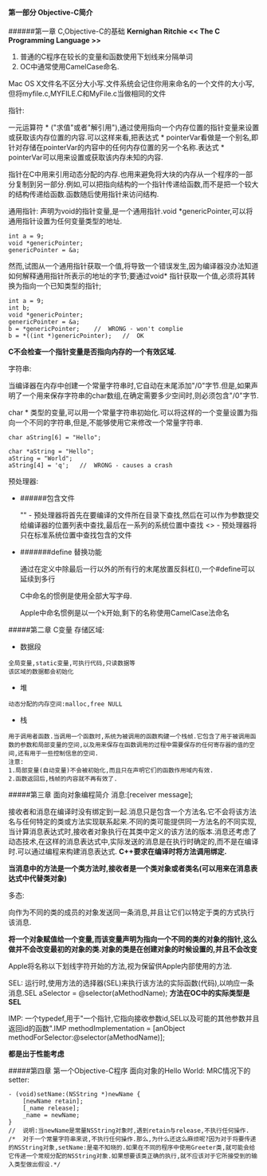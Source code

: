 
#### 第一部分 Objective-C简介
######第一章 C,Objective-C的基础
**Kernighan Ritchie << The C Programming Language >>**

1. 普通的C程序在较长的变量和函数使用下划线来分隔单词
2. OC中通常使用CamelCase命名.

Mac OS X文件名不区分大小写.文件系统会记住你用来命名的一个文件的大小写,但将myfile.c,MYFILE.C和MyFile.c当做相同的文件

指针:

一元运算符 * ("求值"或者"解引用"),通过使用指向一个内存位置的指针变量来设置或获取该内存位置的内容.可以这样来看,把表达式 * pointerVar看做是一个别名,即针对存储在pointerVar的内容中的任何内存位置的另一个名称.表达式 * pointerVar可以用来设置或获取该内存未知的内容.

指针在C中用来引用动态分配的内存.也用来避免将大块的内存从一个程序的一部分复制到另一部分.例如,可以把指向结构的一个指针传递给函数,而不是把一个较大的结构传递给函数.函数随后使用指针来访问结构.

通用指针:
声明为void的指针变量,是一个通用指针.void *genericPointer,可以将通用指针设置为任何变量类型的地址.

```
int a = 9;
void *genericPointer;
genericPointer = &a;
```
然而,试图从一个通用指针获取一个值,将导致一个错误发生,因为编译器没办法知道如何解释通用指针所表示的地址的字节;要通过void* 指针获取一个值,必须将其转换为指向一个已知类型的指针;

```
int a = 9;
int b;
void *genericPointer;
genericPointer = &a;
b = *genericPointer;	//	WRONG - won't complie
b = *((int *)genericPointer);	//	OK
```
**C不会检查一个指针变量是否指向内存的一个有效区域.**

字符串:

当编译器在内存中创建一个常量字符串时,它自动在末尾添加"/0"字节.但是,如果声明了一个用来保存字符串的char数组,在确定需要多少空间时,则必须包含"/0"字节.

char * 类型的变量,可以用一个常量字符串初始化.可以将这样的一个变量设置为指向一个不同的字符串,但是,不能够使用它来修改一个常量字符串.

```
char aString[6] = "Hello";

char *aString = "Hello";
aString = "World";
aString[4] = 'q';	//	WRONG - causes a crash
```
预处理器:

- ######包含文件
	
	"" - 预处理器将首先在要编译的文件所在目录下查找,然后在可以作为参数提交给编译器的位置列表中查找,最后在一系列的系统位置中查找
	<> - 预处理器将只在标准系统位置中查找包含的文件
- #######define
	替换功能
	
	通过在定义中除最后一行以外的所有行的末尾放置反斜杠(\),一个#define可以延续到多行
	
	C中命名的惯例是使用全部大写字母.
	
	Apple中命名惯例是以一个k开始,剩下的名称使用CamelCase法命名
	
#####第二章 C变量
存储区域:

- 数据段
	
```
全局变量,static变量,可执行代码,只读数据等
该区域的数据都会初始化
```
- 堆

```
动态分配的内存空间:malloc,free NULL
```
- 栈

```
用于调用者函数.当调用一个函数时,系统为被调用的函数构建一个栈帧.它包含了用于被调用函数的参数和局部变量的空间,以及用来保存在函数调用的过程中需要保存的任何寄存器的值的空间,还有用于一些控制信息的空间.
注意:
1.局部变量(自动变量)不会被初始化,而且只在声明它们的函数作用域内有效.
2.函数返回后,栈帧的内容就不再有效了.
```
#####第三章 面向对象编程简介
消息:[receiver message];

接收者和消息在编译时没有绑定到一起.消息只是包含一个方法名.它不会将该方法名与任何特定的类或方法实现联系起来.不同的类可能提供同一方法名的不同实现,当计算消息表达式时,接收者对象执行在其类中定义的该方法的版本.消息还考虑了动态技术,在这样的消息表达式中,实际发送的消息是在执行时确定的,而不是在编译时.可以通过编程来构建消息表达式. **C++要求在编译时将方法调用绑定.**

**当消息中的方法是一个类方法时,接收者是一个类对象或者类名(可以用来在消息表达式中代替类对象)**

多态:

向作为不同的类的成员的对象发送同一条消息,并且让它们以特定于类的方式执行该消息.

**将一个对象赋值给一个变量,而该变量声明为指向一个不同的类的对象的指针,这么做并不会改变最初的对象的类.对象的类是在创建对象的时候设置的,并且不会改变**

Apple将名称以下划线字符开始的方法,视为保留供Apple内部使用的方法.

SEL: 运行时,使用方法的选择器(SEL)来执行该方法的实际函数(代码),以响应一条消息.SEL aSelector = @selector(aMethodName); **方法在OC中的实际类型是SEL**

IMP: 一个typedef,用于"一个指针,它指向接收参数id,SEL以及可能的其他参数并且返回id的函数".IMP methodImplementation = [anObject methodForSelector:@selector(aMethodName)];

**都是出于性能考虑**

#####第四章 第一个Objective-C程序
面向对象的Hello World:
MRC情况下的setter:

```
- (void)setName:(NSString *)newName {
	[newName retain];
	[_name release];
	_name = newName;
}
//	说明:当newName是常量NSString对象时,遇到retain与release,不执行任何操作.
/*	对于一个常量字符串来说,不执行任何操作.那么,为什么还这么麻烦呢?因为对于将要传递的NSString对象,setName:是毫不知晓的.如果在不同的程序中使用Greeter类,就可能会给它传递一个常规分配的NSString对象.如果想要该类正确的执行,就不应该对于它所接受到的输入类型做出假设.*/
```



	


 


